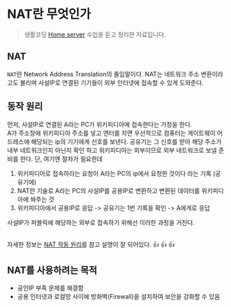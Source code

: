 NAT란 무엇인가 <Badge text="song" />
====================================

> 생활코딩 [Home server](https://opentutorials.org/course/3265/20035) 수업을 듣고 정리한 자료입니다.

NAT
---

<code>NAT</code>란 Network Address Translation의 줄임말이다. NAT는 네트워크 주소 변환이라고도 불리며 사설IP로 연결된 기기들이 외부 인터넷에 접속할 수 있게 도와준다.

동작 원리
---------

먼저, 사설IP로 연결된 A라는 PC가 위키피디아에 접속한다는 가정을 한다.  
A가 주소창에 위키피디아 주소를 넣고 엔터를 치면 우선적으로 컴퓨터는 게이트웨이 어드레스에 해당되는 ip의 기기에게 신호를 보낸다. 공유기는 그 신호를 받아 해당 주소가 내부 네트워크인지 아닌지 확인 하고 위키피디아는 외부이므로 외부 네트워크로 보낼 준비를 한다. 단, 여기엔 절차가 필요한데

1.	위키피디아로 접속하라는 요청이 A라는 PC의 ip에서 요청한 것이다 라는 기록 (공유기에)
2.	NAT란 기술로 A라는 PC의 사설IP를 공용IP로 변환하고 변환된 데이터를 위키피디아에 쏴주는 것
3.	위키피디아에서 공용IP로 응답 -> 공유기는 1번 기록을 확인 -> A에게로 응답  

사설IP가 퍼블릭에 해당하는 외부로 접속하기 위해선 이러한 과정을 거친다.<br><br>

자세한 정보는 [NAT 작동 원리](https://5kyc1ad.tistory.com/254)를 참고 설명이 잘 되어있다. :+1: :+1: :+1:<br>

NAT를 사용하려는 목적
---------------------

-	공인IP 부족 문제를 해결함
-	공용 인터넷과 로컬망 사이에 방화벽(Firewall)을 설치하여 보안을 강화할 수 있음
